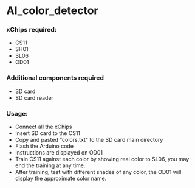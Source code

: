 # AI_color_detector

### xChips required:

* CS11
* SH01
* SL06
* OD01

### Additional components required
* SD card
* SD card reader

### Usage:
* Connect all the xChips
* Insert SD card to the CS11
* Copy and pasted "colors.txt" to the SD card main directory
* Flash the Arduino code
* Instructions are displayed on OD01
* Train CS11 against each color by showing real color to SL06, you may end the training at any time.
* After training, test with different shades of any color, the OD01 will display the approximate color name.
